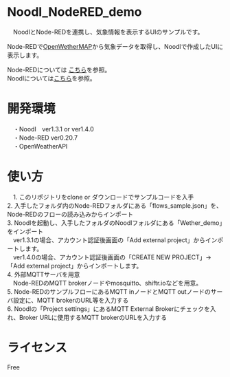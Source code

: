 # Noodl_NodeRED_demo
　NoodlとNode-REDを連携し、気象情報を表示するUIのサンプルです。  
   
 Node-REDで[OpenWetherMAP](https://openweathermap.org/)から気象データを取得し、Noodlで作成したUIに表示します。  
   
Node-REDについては [こちら](https://nodered.jp/)を参照。  
Noodlについては[こちら](https://tensorx.co.jp/noodl-jp/)を参照。  

# 開発環境
　・Noodl　ver1.3.1 or ver1.4.0  
　・Node-RED ver0.20.7  
　・OpenWeatherAPI
 
# 使い方
　1. このリポジトリをclone or ダウンロードでサンプルコードを入手  
  2. 入手したフォルダ内のNode-REDフォルダにある「flows_sample.json」を、Node-REDのフローの読み込みからインポート  
  3. Noodlを起動し、入手したフォルダのNoodlフォルダにある「Wether_demo」をインポート  
  　ver1.3.1の場合、アカウント認証後画面の「Add external project」からインポートします。  
  　ver1.4.0の場合、アカウント認証後画面の「CREATE NEW PROJECT」-> 「Add external project」からインポートします。  
  4. 外部MQTTサーバを用意  
  　Node-REDのMQTT brokerノードやmosquitto、shiftr.ioなどを用意。  
  5. Node-REDのサンプルフローにあるMQTT inノードとMQTT outノードのサーバ設定に、MQTT brokerのURL等を入力する  
  6. Noodlの「Project settings」にあるMQTT External Brokerにチェックを入れ、Broker URLに使用するMQTT brokerのURLを入力する   

# ライセンス
 Free
